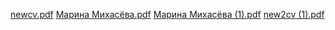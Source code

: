 

[newcv.pdf](https://github.com/marina-jpg/ds/files/12247103/newcv.pdf)
[Марина Михасёва.pdf](https://github.com/marina-jpg/ds/files/12247107/default.pdf)
[Марина Михасёва (1).pdf](https://github.com/marina-jpg/ds/files/12247117/1.pdf)
[new2cv (1).pdf](https://github.com/marina-jpg/ds/files/12247124/new2cv.1.pdf)

